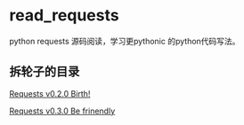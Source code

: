 # read_requests
python requests 源码阅读，学习更pythonic 的python代码写法。


## 拆轮子的目录

[Requests v0.2.0  Birth!](./doc/Requests_v0.2.0.md)

[Requests v0.3.0  Be frinendly](./doc/Requests_v0.2.0.md)